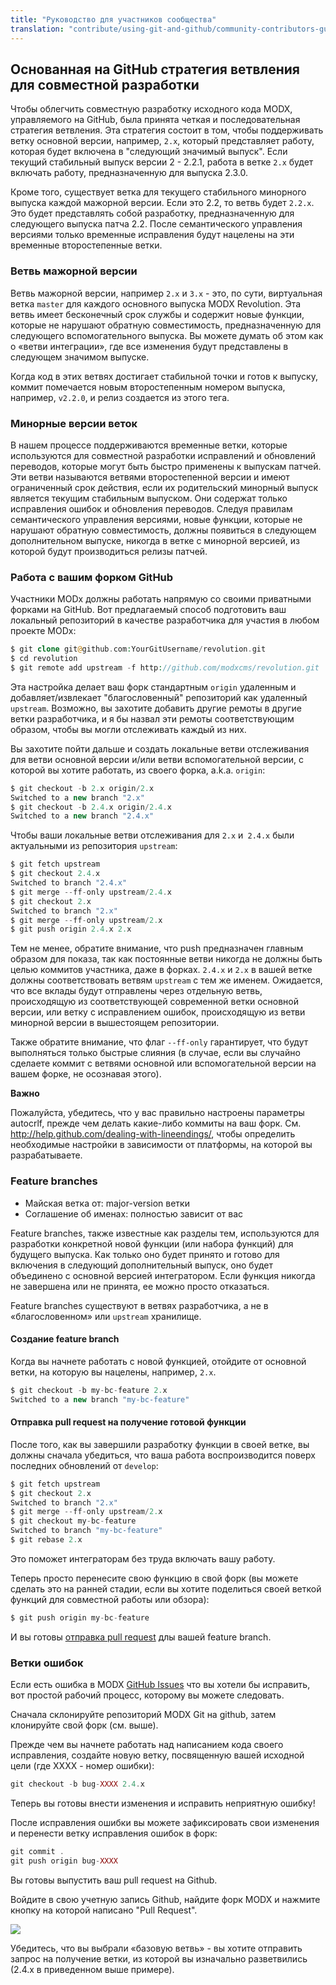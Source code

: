```yaml
---
title: "Руководство для участников сообщества"
translation: "contribute/using-git-and-github/community-contributors-guide"
---
```


## Основанная на GitHub стратегия ветвления для совместной разработки

Чтобы облегчить совместную разработку исходного кода MODX, управляемого на GitHub, была принята четкая и последовательная стратегия ветвления. Эта стратегия состоит в том, чтобы поддерживать ветку основной версии, например, `2.x`, который представляет работу, которая будет включена в "следующий значимый выпуск". Если текущий стабильный выпуск версии 2 - 2.2.1, работа в ветке `2.x` будет включать работу, предназначенную для выпуска 2.3.0.

Кроме того, существует ветка для текущего стабильного минорного выпуска каждой мажорной версии. Если это 2.2, то ветвь будет `2.2.x`. Это будет представлять собой разработку, предназначенную для следующего выпуска патча 2.2. После семантического управления версиями только временные исправления будут нацелены на эти временные второстепенные ветки.

### Ветвь мажорной версии

Ветвь мажорной версии, например `2.x` и `3.x` - это, по сути, виртуальная ветка `master` для каждого основного выпуска MODX Revolution. Эта ветвь имеет бесконечный срок службы и содержит новые функции, которые не нарушают обратную совместимость, предназначенную для следующего вспомогательного выпуска. Вы можете думать об этом как о «ветви интеграции», где все изменения будут представлены в следующем значимом выпуске.

Когда код в этих ветвях достигает стабильной точки и готов к выпуску, коммит помечается новым второстепенным номером выпуска, например, `v2.2.0`, и релиз создается из этого тега.

### Минорные версии веток

В нашем процессе поддерживаются временные ветки, которые используются для совместной разработки исправлений и обновлений переводов, которые могут быть быстро применены к выпускам патчей. Эти ветви называются ветвями второстепенной версии и имеют ограниченный срок действия, если их родительский минорный выпуск является текущим стабильным выпуском. Они содержат только исправления ошибок и обновления переводов. Следуя правилам семантического управления версиями, новые функции, которые не нарушают обратную совместимость, должны появиться в следующем дополнительном выпуске, никогда в ветке с минорной версией, из которой будут производиться релизы патчей.

### Работа с вашим форком GitHub

Участники MODx должны работать напрямую со своими приватными форками на GitHub. Вот предлагаемый способ подготовить ваш локальный репозиторий в качестве разработчика для участия в любом проекте MODx:

 ``` php 
$ git clone git@github.com:YourGitUsername/revolution.git
$ cd revolution
$ git remote add upstream -f http://github.com/modxcms/revolution.git
```

Эта настройка делает ваш форк стандартным `origin` удаленным и добавляет/извлекает "благословенный" репозиторий как удаленный `upstream`. Возможно, вы захотите добавить другие ремоты в другие ветки разработчика, и я бы назвал эти ремоты соответствующим образом, чтобы вы могли отслеживать каждый из них.

Вы захотите пойти дальше и создать локальные ветви отслеживания для ветви основной версии и/или ветви вспомогательной версии, с которой вы хотите работать, из своего форка, a.k.a. `origin`:

 ``` php 
$ git checkout -b 2.x origin/2.x
Switched to a new branch "2.x"
$ git checkout -b 2.4.x origin/2.4.x
Switched to a new branch "2.4.x"
```

Чтобы ваши локальные ветви отслеживания для `2.x` и` 2.4.x` были актуальными из репозитория `upstream`:

 ``` php 
$ git fetch upstream
$ git checkout 2.4.x
Switched to branch "2.4.x"
$ git merge --ff-only upstream/2.4.x
$ git checkout 2.x
Switched to branch "2.x"
$ git merge --ff-only upstream/2.x
$ git push origin 2.4.x 2.x
```

Тем не менее, обратите внимание, что push предназначен главным образом для показа, так как постоянные ветви никогда не должны быть целью коммитов участника, даже в форках. `2.4.x` и `2.x` в вашей ветке должны соответствовать ветвям `upstream` с тем же именем. Ожидается, что все вклады будут отправлены через отдельную ветвь, происходящую из соответствующей современной ветки основной версии, или ветку с исправлением ошибок, происходящую из ветви минорной версии в вышестоящем репозитории.

Также обратите внимание, что флаг `--ff-only` гарантирует, что будут выполняться только быстрые слияния (в случае, если вы случайно сделаете коммит с ветвями основной или вспомогательной версии на вашем форке, не осознавая этого).

**Важно** 

Пожалуйста, убедитесь, что у вас правильно настроены параметры autocrlf, прежде чем делать какие-либо коммиты на ваш форк. См. <http://help.github.com/dealing-with-lineendings/>, чтобы определить необходимые настройки в зависимости от платформы, на которой вы разрабатываете.

### Feature branches

- Майская ветка от: major-version ветки
- Соглашение об именах: полностью зависит от вас

Feature branches, также известные как разделы тем, используются для разработки конкретной новой функции (или набора функций) для будущего выпуска. Как только оно будет принято и готово для включения в следующий дополнительный выпуск, оно будет объединено с основной версией интегратором. Если функция никогда не завершена или не принята, ее можно просто отказаться.

Feature branches существуют в ветвях разработчика, а не в «благословенном» или `upstream` хранилище.

#### Создание feature branch

Когда вы начнете работать с новой функцией, отойдите от основной ветки, на которую вы нацелены, например, `2.x`.

 ``` php 
$ git checkout -b my-bc-feature 2.x
Switched to a new branch "my-bc-feature"
```

#### Отправка pull request на получение готовой функции

После того, как вы завершили разработку функции в своей ветке, вы должны сначала убедиться, что ваша работа воспроизводится поверх последних обновлений от `develop`:

 ``` php 
$ git fetch upstream
$ git checkout 2.x
Switched to branch "2.x"
$ git merge --ff-only upstream/2.x
$ git checkout my-bc-feature
Switched to branch "my-bc-feature"
$ git rebase 2.x
```

Это поможет интеграторам без труда включать вашу работу.

Теперь просто перенесите свою функцию в свой форк (вы можете сделать это на ранней стадии, если вы хотите поделиться своей веткой функций для совместной работы или обзора):

 ``` php 
$ git push origin my-bc-feature
```

И вы готовы [отправка pull request](http://help.github.com/pull-requests/) длы вашей feature branch.

### Ветки ошибок

Если есть ошибка в MODX [GitHub Issues](https://github.com/modxcms/revolution/issues) что вы хотели бы исправить, вот простой рабочий процесс, которому вы можете следовать.

Сначала склонируйте репозиторий MODX Git на github, затем клонируйте свой форк (см. выше).

Прежде чем вы начнете работать над написанием кода своего исправления, создайте новую ветку, посвященную вашей исходной цели (где XXXX - номер ошибки):

 ``` php 
git checkout -b bug-XXXX 2.4.x
```

Теперь вы готовы внести изменения и исправить неприятную ошибку!

После исправления ошибки вы можете зафиксировать свои изменения и перенести ветку исправления ошибок в форк:

 ``` php 
git commit .
git push origin bug-XXXX
```

Вы готовы выпустить ваш pull request на Github.

Войдите в свою учетную запись Github, найдите форк MODX и нажмите кнопку на которой написано "Pull Request".

![](/download/attachments/33948128/github_modx_pull_request.jpg?version=1&modificationDate=1370290791000)

Убедитесь, что вы выбрали «базовую ветвь» - вы хотите отправить запрос на получение ветки, из которой вы изначально разветвились (2.4.x в приведенном выше примере).